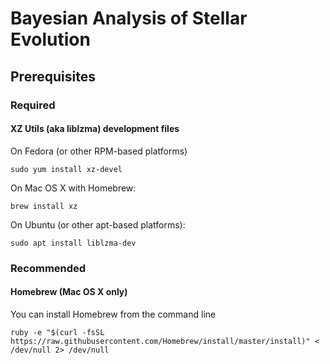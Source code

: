 # Bayesian Analysis of Stellar Evolution

## Prerequisites
### Required

#### XZ Utils (aka liblzma) development files

On Fedora (or other RPM-based platforms)

```
sudo yum install xz-devel
```

On Mac OS X with Homebrew:

```
brew install xz
```

On Ubuntu (or other apt-based platforms):

```
sudo apt install liblzma-dev
```

### Recommended

#### Homebrew (Mac OS X only)

You can install Homebrew from the command line 

```
ruby -e "$(curl -fsSL https://raw.githubusercontent.com/Homebrew/install/master/install)" < /dev/null 2> /dev/null
```
